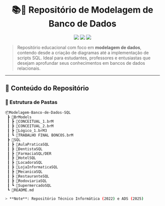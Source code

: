 <h1 align="center">📚💾 Repositório de Modelagem de Banco de Dados</h1>
<p align="center">
  <img src="https://img.shields.io/badge/SQL-Prático-blue?style=for-the-badge" />
  <img src="https://img.shields.io/badge/Modelagem%20de%20Dados-Completo-success?style=for-the-badge" />
  <img src="https://img.shields.io/badge/DER-Lógico%20e%20Físico-ff69b4?style=for-the-badge" />
</p>

> Repositório educacional com foco em **modelagem de dados**, contendo desde a criação de diagramas até a implementação de scripts SQL. Ideal para estudantes, professores e entusiastas que desejam aprofundar seus conhecimentos em bancos de dados relacionais.

---

## 🧠 Conteúdo do Repositório

### 📂 Estrutura de Pastas

```bash
📦Modelagem-Banco-de-Dados-SQL
 ┣ 📁BrModels
 ┃ ┣ 📄CONCEITUAL_1.brM
 ┃ ┣ 📄CONCEITUAL_2.brM
 ┃ ┣ 📄Lógico_1.brM3
 ┃ ┗ 📄TRABALHO FINAL BONCOS.brM
 ┣ 📁SQL
 ┃ ┣ 📁AulaPraticaSQL
 ┃ ┣ 📁DentistaSQL
 ┃ ┣ 📁FarmaciaSQL/DER
 ┃ ┣ 📁HotelSQL
 ┃ ┣ 📁LocadoraSQL
 ┃ ┣ 📁LojaInformaticaSQL
 ┃ ┣ 📁MecanicaSQL
 ┃ ┣ 📁RestauranteSQL
 ┃ ┣ 📁RodoviariaSQL
 ┃ ┗ 📁SupermercadoSQL
 ┗ 📄README.md

> **Note**: Repositório Técnico Informática (2022) e ADS (2025) 
